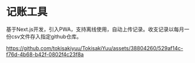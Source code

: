# 记账工具

基于Next.js开发，引入PWA，支持离线使用，自动上传记录。收支记录以每月一份csv文件存入指定github仓库。

https://github.com/tokisakiyuu/TokisakiYuu/assets/38804260/529af14c-f76d-4b68-b42f-0802f4c23f8a